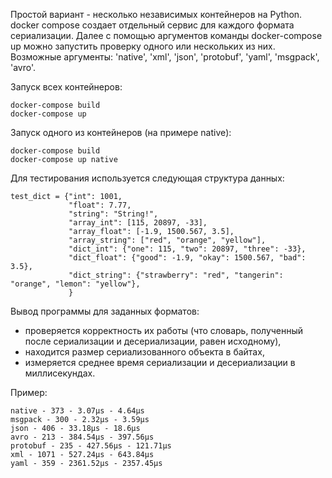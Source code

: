 Простой вариант - несколько независимых контейнеров на Python. docker compose создает отдельный сервис для каждого формата сериализации. Далее с помощью аргументов команды docker-compose up можно запустить проверку одного или нескольких из них.
Возможные аргументы: 'native', 'xml', 'json', 'protobuf', 'yaml', 'msgpack', 'avro'.

Запуск всех контейнеров:

```
docker-compose build
docker-compose up
```

Запуск одного из контейнеров (на примере native):

```
docker-compose build
docker-compose up native
```

Для тестирования используется следующая структура данных:

```
test_dict = {"int": 1001,
             "float": 7.77,
             "string": "String!",
             "array_int": [115, 20897, -33],
             "array_float": [-1.9, 1500.567, 3.5],
             "array_string": ["red", "orange", "yellow"],
             "dict_int": {"one": 115, "two": 20897, "three": -33},
             "dict_float": {"good": -1.9, "okay": 1500.567, "bad": 3.5},
             "dict_string": {"strawberry": "red", "tangerin": "orange", "lemon": "yellow"},
             }
```

Вывод программы для заданных форматов:

* проверяется корректность их работы (что словарь, полученный после сериализации и десериализации, равен исходному),
* находится размер сериализованного объекта в байтах,
* измеряется среднее время сериализации и десериализации в миллисекундах.

Пример:

```
native - 373 - 3.07μs - 4.64μs
msgpack - 300 - 2.32μs - 3.59μs
json - 406 - 33.18μs - 18.6μs
avro - 213 - 384.54μs - 397.56μs
protobuf - 235 - 427.56μs - 121.71μs
xml - 1071 - 527.24μs - 643.84μs
yaml - 359 - 2361.52μs - 2357.45μs
```
